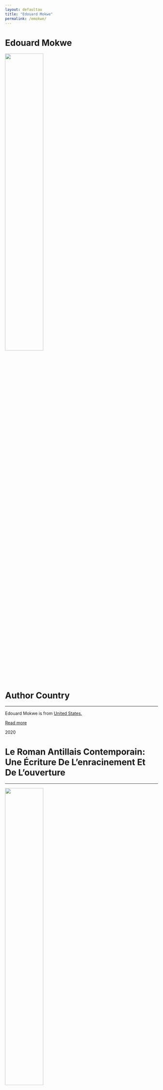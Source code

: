 ```yaml
---
layout: defaultau
title: "Edouard Mokwe"
permalink: /emokwe/
---
```

<!-- partial:index.partial.html -->
<div class="content">
    <h1>Edouard Mokwe</h1>
    <div class="quote">
        <div><img src="https://mondesfrancophones.com/wp-content/Cimy_User_Extra_Fields/edmokwe/E-Mokwe.png" height="50%" width = "50%" class="logo"></div>
    </div>
    <div class="timeline">
        <div style="padding-bottom:100px;"></div>
        <div class="block">
            <div class="date right"><p class="right">  </p></div>
            <div class="dot"></div>
            <div class="left first">
            <div class="author_country">
                <h1>Author Country</h1><hr>
            <div class="aclocation"> <p>Edouard Mokwe is from <a href="{{ site.baseurl }}/1"> United States.</a></p></div>
                <div class="acreadmore"><a href="NA" target="_blank">Read more</a></div>
            </div>
            </div>
        </div>
        <div class="block">
            <div class="date left"><p class="left">2020</p></div>
            <div class="dot"></div>
            <div class="right">
                <h1>Le Roman Antillais Contemporain: Une Écriture De L’enracinement Et De L’ouverture</h1><hr>
                <p><img src="https://m.media-amazon.com/images/I/31dE+s7oaTL._SX344_BO1,204,203,200_.jpg" height="50%" width = "50%"></p>
                <p>
                Language: French<br/>
                Publisher: Lincom Gmbh<br/>
                Pub_location: Munich, Germany<br/>
                Genre: Fiction (Novel)<br/>
                Length: 208</p>
            </div>
        </div>
        <div id="footer">
        <p id="copyright">Made by&nbsp;<strong><a href="https://www.linkedin.com/in/nicolae-stefan-tudoran-b02291127/" target="_blank">StefanTudoran</a></strong></p>
    </div>
</div>
